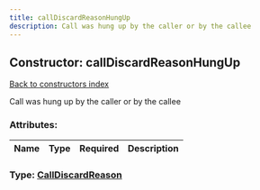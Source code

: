 ```yaml
---
title: callDiscardReasonHungUp
description: Call was hung up by the caller or by the callee
---
```

## Constructor: callDiscardReasonHungUp  
[Back to constructors index](index.md)



Call was hung up by the caller or by the callee

### Attributes:

| Name     |    Type       | Required | Description |
|----------|---------------|----------|-------------|



### Type: [CallDiscardReason](../types/CallDiscardReason.md)


